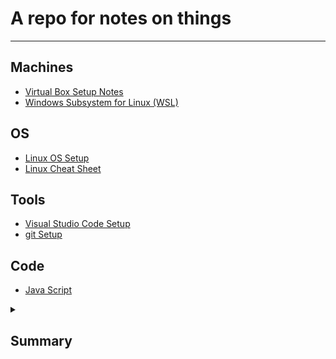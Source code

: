 # A repo for notes on things
---
## Machines
- [Virtual Box Setup Notes](/virtualBox.md)
- [Windows Subsystem for Linux (WSL)](/wslSetup.md)
## OS
- [Linux OS Setup](/linuxSetup.md)
- [Linux Cheat Sheet](/linuxCheatSheet.md)
## Tools 
- [Visual Studio Code Setup](/visualStudioCode.md)
- [git Setup](/gitSetup.md)
## Code
- [Java Script](/javaScript.md)

<details><summary><h2>Summary</h></summary>
This is a test
</details>




